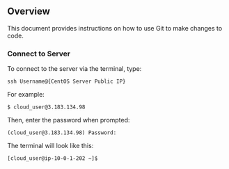 ## Overview

This document provides instructions on how to use Git to make changes to code. 

### Connect to Server

To connect to the server via the terminal, type:

```console
ssh Username@{CentOS Server Public IP}
```

For example:

```console
$ cloud_user@3.183.134.98
```

Then, enter the password when prompted:

```console
(cloud_user@3.183.134.98) Password: 
```

The terminal will look like this:

```console
[cloud_user@ip-10-0-1-202 ~]$